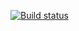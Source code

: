 [![Build status](https://build.appcenter.ms/v0.1/apps/b62fbec3-5891-4fef-8cb6-632960f1fb06/branches/test/badge)](https://appcenter.ms)
